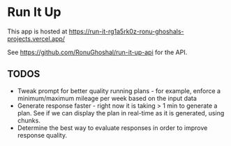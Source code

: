 # Run It Up

This app is hosted at https://run-it-rg1a5rk0z-ronu-ghoshals-projects.vercel.app/

See https://github.com/RonuGhoshal/run-it-up-api for the API.

## TODOS

- Tweak prompt for better quality running plans - for example, enforce a minimum/maximum mileage per week based on the input data
- Generate response faster - right now it is taking > 1 min to generate a plan. See if we can display the plan in real-time as it is generated, using chunks.
- Determine the best way to evaluate responses in order to improve response quality.
